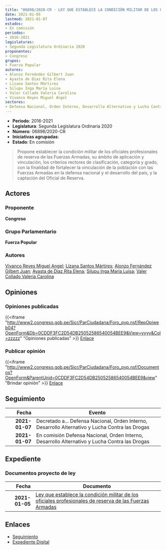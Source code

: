 ```yaml
---
title: "06898/2020-CR - LEY QUE ESTABLECE LA CONDICIÓN MILITAR DE LOS OFICIALES PROFESIONALES DE RESEVA DE LAS FUERZAS ARMADAS"
date: 2021-01-05
lastmod: 2021-01-07
estados:
- En comisión
periodos:
- 2016-2021
legislaturas:
- Segunda Legislatura Ordinaria 2020
proponentes:
- Congreso
grupos:
- Fuerza Popular
autores:
- Alonzo Fernández Gilbert Juan
- Ayasta de Díaz Rita Elena
- Lizana Santos Mártires
- Silupu Inga María Luisa
- Valer Collado Valeria Carolina
- Vivanco Reyes Miguel Angel
sectores:
- Defensa Nacional, Orden Interno, Desarrollo Alternativo y Lucha Contra las Drogas
---
```

- **Periodo**: 2016-2021
- **Legislatura**: Segunda Legislatura Ordinaria 2020
- **Número**: 06898/2020-CR
- **Iniciativas agrupadas**: 
- **Estado**: En comisión

> Propone establecer la condición militar de los oficiales profesionales de reserva de las Fuerzas Armadas, su ámbito de aplicación y vinculación, los criterios rectores de clasificación, categoría y grado, con la finalidad de fortalecer la vinculación de la población con las Fuerzas Armadas en la defensa nacional y el desarrollo del país, y la captación del Oficial de Reserva.


## Actores

### Proponente

**Congreso**

### Grupo Parlamentario

**Fuerza Popular**

### Autores

[Vivanco Reyes Miguel Angel](mailto:mailto:mvivanco@congreso.gob.pe); [Lizana Santos Mártires](mailto:mailto:mlizana@congreso.gob.pe); [Alonzo Fernández Gilbert Juan](mailto:mailto:galonzo@congreso.gob.pe); [Ayasta de Díaz Rita Elena](mailto:mailto:rayasta@congreso.gob.pe); [Silupu Inga María Luisa](mailto:mailto:msilupu@congreso.gob.pe); [Valer Collado Valeria Carolina](mailto:mailto:vvaler@congreso.gob.pe)

## Opiniones

### Opiniones publicadas

{{<iframe "http://www2.congreso.gob.pe/Sicr/ParCiudadana/Foro_pvp.nsf/RepOpiweb04?OpenForm&Db=0CDDF3FC2D54DB25052586540054BEE9&View=yyyy&Col=zzzzz" "Opiniones publicadas" >}}
[Enlace](http://www2.congreso.gob.pe/Sicr/ParCiudadana/Foro_pvp.nsf/RepOpiweb04?OpenForm&Db=0CDDF3FC2D54DB25052586540054BEE9&View=yyyy&Col=zzzzz)

### Publicar opinión

{{<iframe "http://www2.congreso.gob.pe/Sicr/ParCiudadana/Foro_pvp.nsf/Documentos?OpenForm&ParentUnid=0CDDF3FC2D54DB25052586540054BEE9&view" "Brindar opinión" >}}
[Enlace](http://www2.congreso.gob.pe/Sicr/ParCiudadana/Foro_pvp.nsf/Documentos?OpenForm&ParentUnid=0CDDF3FC2D54DB25052586540054BEE9&view)


## Seguimiento

| Fecha | Evento |
|------:|--------|
| **2021-01-07** | Decretado a... Defensa Nacional, Orden Interno, Desarrollo Alternativo y Lucha Contra las Drogas |
| **2021-01-07** | En comisión Defensa Nacional, Orden Interno, Desarrollo Alternativo y Lucha Contra las Drogas |

## Expediente

### Documentos proyecto de ley

| Fecha | Documento |
|------:|-----------|
| **2021-01-05** | [Ley que establece la condición militar de los oficiales profesionales de reserva de las Fuerzas Armadas](http://www.leyes.congreso.gob.pe/Documentos/2016_2021/Proyectos_de_Ley_y_de_Resoluciones_Legislativas/PL06898-20210105.pdf) |

## Enlaces

- [Seguimiento](http://www2.congreso.gob.pe/Sicr/TraDocEstProc/CLProLey2016.nsf/f7fff46988ca05b1052578e100829cc7/8e8eee6d457e7e75052586540059e89b?OpenDocument)
- [Expediente Digital](http://www2.congreso.gob.pe/Sicr/TraDocEstProc/Expvirt_2011.nsf/visbusqptramdoc1621/06898?opendocument)

